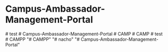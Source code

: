 # Campus-Ambassador-Management-Portal
#   t e s t  
 #   C a m p u s - A m b a s s a d o r - M a n a g e m e n t - P o r t a l  
 #   C A M P  
 #   C A M P  
 #   t e s t  
 #   C A M P P  
 "# CAMPP" 
"# nacho" 
"# Campus-Ambassador-Management-Portal" 
